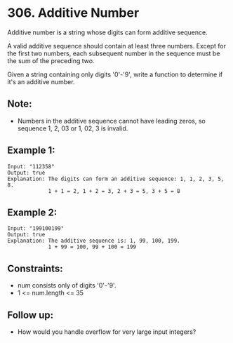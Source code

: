 # 306. Additive Number

Additive number is a string whose digits can form additive sequence.

A valid additive sequence should contain at least three numbers. Except for the first two numbers, each subsequent number in the sequence must be the sum of the preceding two.

Given a string containing only digits '0'-'9', write a function to determine if it's an additive number.

## Note: 

* Numbers in the additive sequence cannot have leading zeros, so sequence 1, 2, 03 or 1, 02, 3 is invalid.

## Example 1:

```
Input: "112358"
Output: true
Explanation: The digits can form an additive sequence: 1, 1, 2, 3, 5, 8. 
             1 + 1 = 2, 1 + 2 = 3, 2 + 3 = 5, 3 + 5 = 8
```

## Example 2:

```
Input: "199100199"
Output: true
Explanation: The additive sequence is: 1, 99, 100, 199. 
             1 + 99 = 100, 99 + 100 = 199
```

## Constraints:

* num consists only of digits '0'-'9'.
* 1 <= num.length <= 35

## Follow up:

* How would you handle overflow for very large input integers?